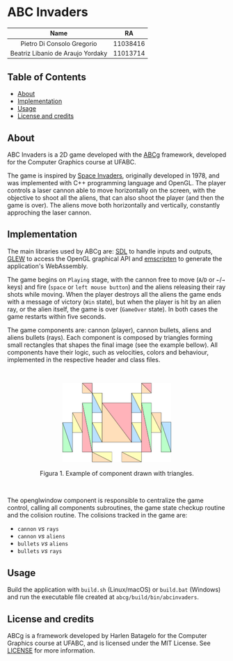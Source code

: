 # ABC Invaders


|            Name                   |    RA    |
|:---------------------------------:|:--------:|
| Pietro Di Consolo Gregorio        | 11038416 |
| Beatriz Libanio de Araujo Yordaky | 11013714 |

## Table of Contents

* [About](#about)
* [Implementation](#implementation)
* [Usage](#usage)
* [License and credits](#license-and-credits)

## About

ABC Invaders is a 2D game developed with the [ABCg](https://github.com/hbatagelo/abcg) framework, developed for the Computer Graphics course at UFABC.

The game is inspired by [Space Invaders](https://en.wikipedia.org/wiki/Space_Invaders), originally developed in 1978, and was implemented with C++ programming language and OpenGL. The player controls a laser cannon able to move horizontally on the screen, with the objective to shoot all the aliens, that can also shoot the player (and then the game is over). The aliens move both horizontally and vertically, constantly approching the laser cannon.

## Implementation

The main libraries used by ABCg are: [SDL](https://www.libsdl.org/) to handle inputs and outputs, [GLEW](http://glew.sourceforge.net/) to access the OpenGL graphical API and [emscripten](https://emscripten.org/) to generate the application's WebAssembly.

The game begins on `Playing` stage, with the cannon free to move (`A`/`D` or `←`/`→` keys) and fire (`space` or `left mouse button`) and the aliens releasing their ray shots while moving. When the player destroys all the aliens the game ends with a message of victory (`Win` state), but when the player is hit by an alien ray, or the alien itself, the game is over (`GameOver` state). In both cases the game restarts within five seconds.

The game components are: cannon (player), cannon bullets, aliens and aliens bullets (rays). Each component is composed by triangles forming small rectangles that shapes the final image (see the example bellow). All components have their logic, such as velocities, colors and behaviour, implemented in the respective header and class files.

<br>
<p align="center">
  <img width="250" src="https://raw.githubusercontent.com/pi-etro/abc-invaders/main/img/component_example.svg">
</p>
<p align="center">Figura 1. Example of component drawn with triangles.</p>
<br>

The openglwindow component is responsible to centralize the game control, calling all components subroutines, the game state checkup routine and the colision routine. The colisions tracked in the game are:

- `cannon` _vs_ `rays`
- `cannon` _vs_ `aliens`
- `bullets` _vs_ `aliens`
- `bullets` _vs_ `rays`

## Usage

Build the application with `build.sh` (Linux/macOS) or `build.bat` (Windows) and run the executable file created at `abcg/build/bin/abcinvaders`.

## License and credits

ABCg is a framework developed by Harlen Batagelo for the Computer Graphics course at UFABC, and is licensed under the MIT License. See [LICENSE](https://github.com/hbatagelo/abcg/blob/main/LICENSE) for more information.

